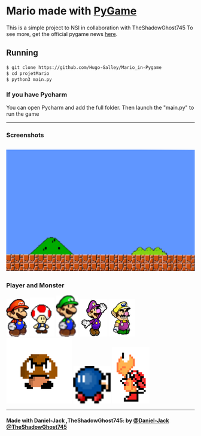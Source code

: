 # Mario made with [PyGame](https://www.pygame.org)

This is a simple project to NSI in collaboration with TheShadowGhost745
To see more, get the official pygame news [here](https://www.pygame.org).



## Running

    $ git clone https://github.com/Hugo-Galley/Mario_in-Pygame
    $ cd projetMario
    $ python3 main.py

### If you have Pycharm
You can open Pycharm and add the full folder.
Then launch the "main.py" to run the game

---

### Screenshots

![Title screen](/assets/Images/backgrounds/bg.png)
---

### Player and Monster

![Player](/assets/Images/sprites/mario2.png)
![Player](/assets/Images/sprites/toad.png)
![Player](/assets/Images/sprites/luigi.png)
![Player](/assets/Images/sprites/waluigi.png)
![Player](/assets/Images/sprites/wario.png)
![Monster](/assets/Images/sprites/goomba.png)
![Player](/assets/Images/sprites/bob_omb.png)
![Monster](/assets/Images/sprites/RedKoopa/RedKoopa1.png)



---

#### Made with Daniel-Jack ,TheShadowGhost745: by [@Daniel-Jack](https://github.com/Hugo-Galley) [@TheShadowGhost745](https://github.com/TheShadowGhost745)
